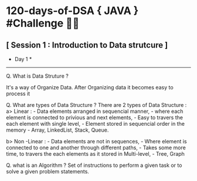 # 120-days-of-DSA { JAVA } #Challenge :man_technologist:
            
## [ Session 1  : Introduction to Data strutcure ]

 * Day 1 *
------- 
Q. What is Data Struture ?

   It's a way of Organize Data.  After Organizing data it becomes easy to process it 

Q. What are types of Data Structure ?
   There are 2 types of Data Structure :
   a> Linear :
    - Data elements arranged in sequencial manner,
    - where each element is connected to privious and next elements, 
    - Easy to travers the each element with single level,
    - Element stored in sequencial order in the memory
    -  Array, LinkedList, Stack, Queue.

   b> Non -Linear :
    - Data elements are not in sequences,
    - Where element is connected to one and another through different paths,
    - Takes some more time, to travers the each elements as it stored in Multi-level,
    -  Tree, Graph
              
Q. what is an Algorithm ?
  Set of instructions to perform a given task or to solve a given problem statements.
  
  

